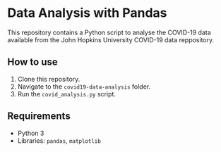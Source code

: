 # Data Analysis with Pandas 

This repository contains a Python script to analyse the COVID-19 data available from the John Hopkins University COVID-19
data reppository. 

## How to use

1. Clone this repository.
2. Navigate to the `covid19-data-analysis` folder.
3. Run the `covid_analysis.py` script.

## Requirements 

- Python 3
- Libraries: `pandas`, `matplotlib`
